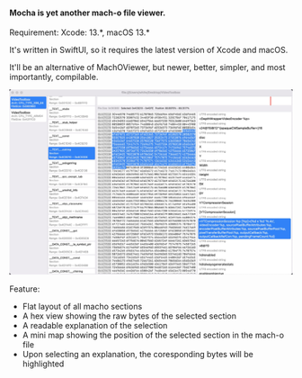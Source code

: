 #### Mocha is yet another mach-o file viewer.

Requirement:
Xcode: 13.\*, macOS 13.\*

It's written in SwiftUI, so it requires the latest version of Xcode and macOS.

It'll be an alternative of MachOViewer, but newer, better, simpler, and most importantly, compilable.

![example](./README_ASSETS/example.jpg)

Feature:
- Flat layout of all macho sections
- A hex view showing the raw bytes of the selected section
- A readable explanation of the selection
- A mini map showing the position of the selected section in the mach-o file
- Upon selecting an explanation, the coresponding bytes will be highlighted